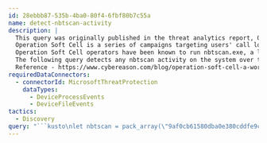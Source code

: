 ```yaml
---
id: 28ebbb87-535b-4ba0-80f4-6fbf80b7c55a
name: detect-nbtscan-activity
description: |
  This query was originally published in the threat analytics report, Operation Soft Cell.
  Operation Soft Cell is a series of campaigns targeting users' call logs at telecommunications providers throughout the world. These attacks date from as early as 2012.
  Operation Soft Cell operators have been known to run nbtscan.exe, a legitimate MS-DOS command-line tool used to discover any NETBIOS nameservers on a local or remote TCP/IP network.
  The following query detects any nbtscan activity on the system over the past seven days.
  Reference - https://www.cybereason.com/blog/operation-soft-cell-a-worldwide-campaign-against-telecommunications-providers
requiredDataConnectors:
  - connectorId: MicrosoftThreatProtection
    dataTypes:
      - DeviceProcessEvents
      - DeviceFileEvents
tactics:
  - Discovery
query: "```kusto\nlet nbtscan = pack_array(\"9af0cb61580dba0e380cddfe9ca43a3e128ed2f8\",\n\"90da10004c8f6fafdaa2cf18922670a745564f45\");\nunion DeviceProcessEvents , DeviceFileEvents \n| where Timestamp > ago(7d)\n| where FileName =~ \"nbtscan.exe\" or SHA1 in (nbtscan)\n| project FolderPath, FileName, InitiatingProcessAccountName,\nInitiatingProcessFileName, ProcessCommandLine, Timestamp\n```"
---
```


